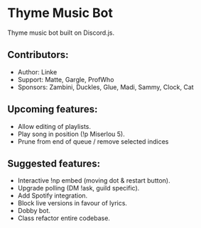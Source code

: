 # Thyme Music Bot
Thyme music bot built on Discord.js.

## Contributors:
* Author:   Linke
* Support:  Matte, Gargle, ProfWho
* Sponsors: Zambini, Duckles, Glue, Madi, Sammy, Clock, Cat

## Upcoming features:
* Allow editing of playlists.
* Play song in position (!p Miserlou 5).
* Prune from end of queue / remove selected indices

## Suggested features:
* Interactive !np embed (moving dot & restart button).
* Upgrade polling (DM !ask, guild specific).
* Add Spotify integration.
* Block live versions in favour of lyrics.
* Dobby bot.
* Class refactor entire codebase.